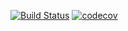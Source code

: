 [![Build Status](https://travis-ci.org/ZubovVP/job4j_grabber.svg?branch=master)](https://travis-ci.org/ZubovVP/job4j_grabber)
[![codecov](https://codecov.io/gh/ZubovVP/job4j_grabber/branch/master/graph/badge.svg?token=G4L7STJQBO)](https://codecov.io/gh/ZubovVP/job4j_grabber)

